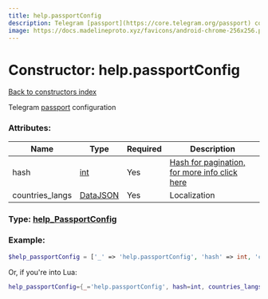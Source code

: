 ```yaml
---
title: help.passportConfig
description: Telegram [passport](https://core.telegram.org/passport) configuration
image: https://docs.madelineproto.xyz/favicons/android-chrome-256x256.png
---
```

# Constructor: help.passportConfig  
[Back to constructors index](index.md)



Telegram [passport](https://core.telegram.org/passport) configuration

### Attributes:

| Name     |    Type       | Required | Description |
|----------|---------------|----------|-------------|
|hash|[int](../types/int.md) | Yes|[Hash for pagination, for more info click here](https://core.telegram.org/api/offsets#hash-generation)|
|countries\_langs|[DataJSON](../types/DataJSON.md) | Yes|Localization|



### Type: [help\_PassportConfig](../types/help_PassportConfig.md)


### Example:

```php
$help_passportConfig = ['_' => 'help.passportConfig', 'hash' => int, 'countries_langs' => DataJSON];
```  


Or, if you're into Lua:

```lua
help_passportConfig={_='help.passportConfig', hash=int, countries_langs=DataJSON}

```


